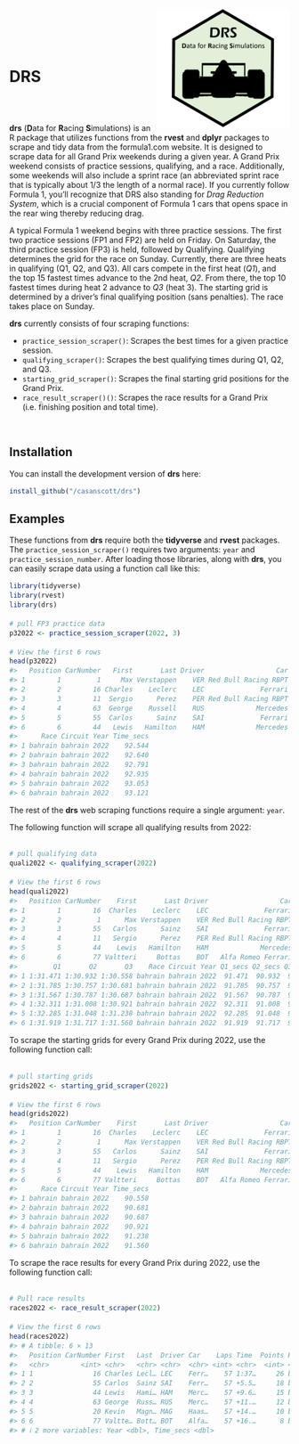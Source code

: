 
<img src="drs_logo.png" align="right" height="212" alt="" />

<br /> <br /> <br />

# DRS

<br /> <br />

**drs** (**D**ata for **R**acing **S**imulations) is an R package that
utilizes functions from the **rvest** and **dplyr** packages to scrape
and tidy data from the formula1.com website. It is designed to scrape
data for all Grand Prix weekends during a given year. A Grand Prix
weekend consists of practice sessions, qualifying, and a race.
Additionally, some weekends will also include a sprint race (an
abbreviated sprint race that is typically about 1/3 the length of a
normal race). If you currently follow Formula 1, you’ll recognize that
DRS also standing for *Drag Reduction System*, which is a crucial
component of Formula 1 cars that opens space in the rear wing thereby
reducing drag.

A typical Formula 1 weekend begins with three practice sessions. The
first two practice sessions (FP1 and FP2) are held on Friday. On
Saturday, the third practice session (FP3) is held, followed by
Qualifying. Qualifying determines the grid for the race on Sunday.
Currently, there are three heats in qualifying (Q1, Q2, and Q3). All
cars compete in the first heat (*Q1*), and the top 15 fastest times
advance to the 2nd heat, *Q2*. From there, the top 10 fastest times
during heat 2 advance to *Q3* (heat 3). The starting grid is determined
by a driver’s final qualifying position (sans penalties). The race takes
place on Sunday.

**drs** currently consists of four scraping functions:

- `practice_session_scraper()`: Scrapes the best times for a given
  practice session.
- `qualifying_scraper()`: Scrapes the best qualifying times during Q1,
  Q2, and Q3.
- `starting_grid_scraper()`: Scrapes the final starting grid positions
  for the Grand Prix.
- `race_result_scraper()()`: Scrapes the race results for a Grand Prix
  (i.e. finishing position and total time).

<br />

## Installation

You can install the development version of **drs** here:

``` r
install_github("/casanscott/drs")
```

## Examples

These functions from **drs** require both the **tidyverse** and
**rvest** packages. The `practice_session_scraper()` requires two
arguments: `year` and `practice_session_number`. After loading those
libraries, along with **drs**, you can easily scrape data using a
function call like this:

``` r
library(tidyverse)
library(rvest)
library(drs)

# pull FP3 practice data
p32022 <- practice_session_scraper(2022, 3)

# View the first 6 rows
head(p32022)
#>   Position CarNumber   First       Last Driver                  Car     Time
#> 1        1         1     Max Verstappen    VER Red Bull Racing RBPT 1:32.544
#> 2        2        16 Charles    Leclerc    LEC              Ferrari 1:32.640
#> 3        3        11  Sergio      Perez    PER Red Bull Racing RBPT 1:32.791
#> 4        4        63  George    Russell    RUS             Mercedes 1:32.935
#> 5        5        55  Carlos      Sainz    SAI              Ferrari 1:33.053
#> 6        6        44   Lewis   Hamilton    HAM             Mercedes 1:33.121
#>      Race Circuit Year Time_secs
#> 1 bahrain bahrain 2022    92.544
#> 2 bahrain bahrain 2022    92.640
#> 3 bahrain bahrain 2022    92.791
#> 4 bahrain bahrain 2022    92.935
#> 5 bahrain bahrain 2022    93.053
#> 6 bahrain bahrain 2022    93.121
```

The rest of the **drs** web scraping functions require a single
argument: `year`.

The following function will scrape all qualifying results from 2022:

``` r

# pull qualifying data
quali2022 <- qualifying_scraper(2022)

# View the first 6 rows
head(quali2022)
#>   Position CarNumber    First       Last Driver                  Car Laps
#> 1        1        16  Charles    Leclerc    LEC              Ferrari   15
#> 2        2         1      Max Verstappen    VER Red Bull Racing RBPT   14
#> 3        3        55   Carlos      Sainz    SAI              Ferrari   15
#> 4        4        11   Sergio      Perez    PER Red Bull Racing RBPT   18
#> 5        5        44    Lewis   Hamilton    HAM             Mercedes   17
#> 6        6        77 Valtteri     Bottas    BOT   Alfa Romeo Ferrari   15
#>         Q1       Q2       Q3    Race Circuit Year Q1_secs Q2_secs Q3_secs
#> 1 1:31.471 1:30.932 1:30.558 bahrain bahrain 2022  91.471  90.932  90.558
#> 2 1:31.785 1:30.757 1:30.681 bahrain bahrain 2022  91.785  90.757  90.681
#> 3 1:31.567 1:30.787 1:30.687 bahrain bahrain 2022  91.567  90.787  90.687
#> 4 1:32.311 1:31.008 1:30.921 bahrain bahrain 2022  92.311  91.008  90.921
#> 5 1:32.285 1:31.048 1:31.238 bahrain bahrain 2022  92.285  91.048  91.238
#> 6 1:31.919 1:31.717 1:31.560 bahrain bahrain 2022  91.919  91.717  91.560
```

To scrape the starting grids for every Grand Prix during 2022, use the
following function call:

``` r

# pull starting grids
grids2022 <- starting_grid_scraper(2022)

# View the first 6 rows
head(grids2022)
#>   Position CarNumber    First       Last Driver                  Car     Time
#> 1        1        16  Charles    Leclerc    LEC              Ferrari 1:30.558
#> 2        2         1      Max Verstappen    VER Red Bull Racing RBPT 1:30.681
#> 3        3        55   Carlos      Sainz    SAI              Ferrari 1:30.687
#> 4        4        11   Sergio      Perez    PER Red Bull Racing RBPT 1:30.921
#> 5        5        44    Lewis   Hamilton    HAM             Mercedes 1:31.238
#> 6        6        77 Valtteri     Bottas    BOT   Alfa Romeo Ferrari 1:31.560
#>      Race Circuit Year Time_secs
#> 1 bahrain bahrain 2022    90.558
#> 2 bahrain bahrain 2022    90.681
#> 3 bahrain bahrain 2022    90.687
#> 4 bahrain bahrain 2022    90.921
#> 5 bahrain bahrain 2022    91.238
#> 6 bahrain bahrain 2022    91.560
```

To scrape the race results for every Grand Prix during 2022, use the
following function call:

``` r

# Pull race results
races2022 <- race_result_scraper(2022)

# View the first 6 rows
head(races2022)
#> # A tibble: 6 × 13
#>   Position CarNumber First   Last  Driver Car    Laps Time  Points Race  Circuit
#>   <chr>        <int> <chr>   <chr> <chr>  <chr> <int> <chr>  <int> <chr> <chr>  
#> 1 1               16 Charles Lecl… LEC    Ferr…    57 1:37…     26 bahr… bahrain
#> 2 2               55 Carlos  Sainz SAI    Ferr…    57 +5.5…     18 bahr… bahrain
#> 3 3               44 Lewis   Hami… HAM    Merc…    57 +9.6…     15 bahr… bahrain
#> 4 4               63 George  Russ… RUS    Merc…    57 +11.…     12 bahr… bahrain
#> 5 5               20 Kevin   Magn… MAG    Haas…    57 +14.…     10 bahr… bahrain
#> 6 6               77 Valtte… Bott… BOT    Alfa…    57 +16.…      8 bahr… bahrain
#> # ℹ 2 more variables: Year <dbl>, Time_secs <dbl>
```
